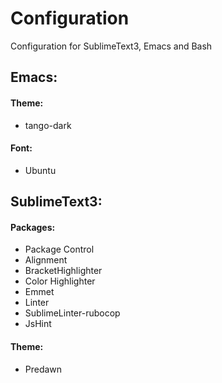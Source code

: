# Configuration

Configuration for SublimeText3, Emacs and Bash

## Emacs:
#### Theme:
* tango-dark
#### Font:
* Ubuntu

## SublimeText3:
#### Packages:
* Package Control
* Alignment
* BracketHighlighter
* Color Highlighter
* Emmet
* Linter
* SublimeLinter-rubocop
* JsHint
#### Theme:
* Predawn
